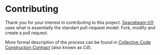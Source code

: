 Contributing
============

Thank you for your interest in contributing to this project. [Spacebeam I/O](https://spacebeam.io)
uses what is essentially the standart pull-request model. Fork, modify and create a pull request.

More formal description of the process can be found in [Collective Code Construction Contract](http://rfc.zeromq.org/spec:42/C4/) (also known as _C4_).
